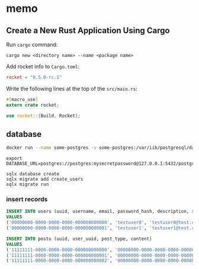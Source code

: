 # memo


## Create a New Rust Application Using Cargo

Run `cargo` command:

```
cargo new <directory name> --name <package name>
```

Add rocket info to `Cargo.toml`:

```toml
rocket = "0.5.0-rc.1"
```

Write the following lines at the top of the `src/main.rs`:

```rust
#[macro_use]
extern crate rocket;

use rocket::{Build, Rocket};
```

## database

```sh
docker run --name some-postgres -v some-postgres:/var/iib/postgresql/data -e POSTGRES_PASSWORD=mysecretpassword -p 127.0.0.1:5432:5432 -d postgres 
```

```
export DATABASE_URL=postgres://postgres:mysecretpassword@127.0.0.1:5432/postgres
```

```
sqlx database create
sqlx migrate add create_users
sqlx migrate run
```

### insert records

```sql
INSERT INTO users (uuid, username, email, password_hash, description, status)
VALUES
('00000000-0000-0000-0000-000000000000', 'testuser0', 'testuser0@test.com', 'no_password', 'testuser0 description', 1),
('00000000-0000-0000-0000-000000000001', 'testuser1', 'testuser1@test.com', 'no_password', 'testuser1 description', 1);

INSERT INTO posts (uuid, user_uuid, post_type, content)
VALUES
('11111111-0000-0000-0000-000000000000', '00000000-0000-0000-0000-000000000000', 0, 'Lorem ipsum'),
('11111111-0000-0000-0000-000000000001', '00000000-0000-0000-0000-000000000000', 1, '/assets/443822918_97d2ae0e60.jpg'),
('11111111-0000-0000-0000-000000000002', '00000000-0000-0000-0000-000000000001', 2, '/assets/clock.mp4');
```
